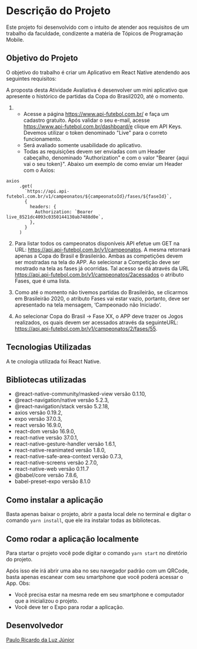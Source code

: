 # Descrição do Projeto
Este projeto foi desenvolvido com o intuito de atender aos requisitos de um trabalho da faculdade, condizente a matéria de Tópicos de Programação Mobile.

## Objetivo do Projeto
O objetivo do trabalho é criar um Aplicativo em React Native atendendo aos seguintes requisitos:

A proposta desta Atividade Avaliativa é desenvolver um mini aplicativo que apresente o histórico de partidas da Copa do Brasil2020, até o momento.
1) - Acesse a página https://www.api-futebol.com.br/ e faça um cadastro gratuito. Após validar o seu e-mail, acesse https://www.api-futebol.com.br/dashboard/e clique em API Keys. Devemos utilizar o token denominado "Live" para o correto funcionamento.
   - Será avaliado somente usabilidade do aplicativo.
   - Todas  as  requisições devem ser enviadas com um Header cabeçalho, denominado "Authorization" e  com o  valor "Bearer {aqui  vai  o  seu token}". Abaixo um exemplo de como enviar um Header com o Axios:
 ```
 axios
      .get(
        `https://api.api-futebol.com.br/v1/campeonatos/${campeonatoId}/fases/${faseId}`,
        {
          headers: {
            Authorization: `Bearer live_8521dc4093c0350144130ab7488d0e`,
          },
        }
      )
  ```

2) Para listar todos os campeonatos disponíveis API efetue um GET na URL: https://api.api-futebol.com.br/v1/campeonatos. A mesma retornará apenas a Copa do  Brasil  e  Brasileirão. Ambas as competições devem ser mostradas na tela do APP. Ao selecionar a Competição deve ser mostrado na tela as fases já ocorridas. Tal acesso se dá através da URL https://api.api-futebol.com.br/v1/campeonatos/2acessados o atributo Fases, que é uma lista.

3) Como até o momento não tivemos partidas do Brasileirão, se clicarmos em Brasileirão 2020, o atributo Fases vai estar vazio, portanto, deve ser apresentado na tela mensagem, ‘Campeonado não Iniciado’.

4) Ao selecionar Copa do Brasil -> Fase XX, o APP deve trazer os Jogos realizados, os quais  devem ser acessados através da seguinteURL: https://api.api-futebol.com.br/v1/campeonatos/2/fases/55.


## Tecnologias Utilizadas
A te  cnologia utilizada foi React Native.

## Bibliotecas utilizadas
* @react-native-community/masked-view versão 0.1.10,
* @react-navigation/native versão 5.2.3,
* @react-navigation/stack versão 5.2.18,
* axios versão 0.19.2,
* expo versão 37.0.3,
* react versão 16.9.0,
* react-dom versão 16.9.0,
* react-native versão 37.0.1,
* react-native-gesture-handler versão 1.6.1,
* react-native-reanimated versão 1.8.0,
* react-native-safe-area-context versão 0.7.3,
* react-native-screens versão 2.7.0,
* react-native-web versão 0.11.7
* @babel/core versão 7.8.6,
* babel-preset-expo versão 8.1.0

## Como instalar a aplicação
Basta apenas baixar o projeto, abrir a pasta local dele no terminal e digitar o comando `yarn install`, que ele ira instalar todas as bibliotecas.

## Como rodar a aplicação localmente
Para startar o projeto você pode digitar o comando `yarn start` no diretório do projeto.

Após isso ele irá abrir uma aba no seu navegador padrão com um QRCode, basta apenas escanear com seu smartphone que você poderá acessar o App.
Obs: 
  - Você precisa estar na mesma rede em seu smartphone e computador que a inicializou o projeto.
  - Você deve ter o Expo para rodar a aplicação.

## Desenvolvedor
[Paulo Ricardo da Luz Júnior](https://www.linkedin.com/in/paulo-ricardo-da-luz-j%C3%BAnior-5a3953164/)
